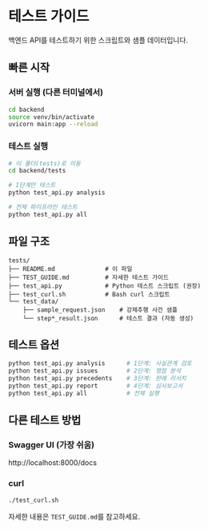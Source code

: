 # 테스트 가이드

백엔드 API를 테스트하기 위한 스크립트와 샘플 데이터입니다.

## 빠른 시작

### 서버 실행 (다른 터미널에서)
```bash
cd backend
source venv/bin/activate
uvicorn main:app --reload
```

### 테스트 실행
```bash
# 이 폴더(tests)로 이동
cd backend/tests

# 1단계만 테스트
python test_api.py analysis

# 전체 파이프라인 테스트
python test_api.py all
```

## 파일 구조

```
tests/
├── README.md              # 이 파일
├── TEST_GUIDE.md          # 자세한 테스트 가이드
├── test_api.py            # Python 테스트 스크립트 (권장)
├── test_curl.sh           # Bash curl 스크립트
└── test_data/
    ├── sample_request.json    # 강제추행 사건 샘플
    └── step*_result.json      # 테스트 결과 (자동 생성)
```

## 테스트 옵션

```bash
python test_api.py analysis      # 1단계: 사실관계 검토
python test_api.py issues        # 2단계: 쟁점 분석
python test_api.py precedents    # 3단계: 판례 리서치
python test_api.py report        # 4단계: 심사보고서
python test_api.py all           # 전체 실행
```

## 다른 테스트 방법

### Swagger UI (가장 쉬움)
http://localhost:8000/docs

### curl
```bash
./test_curl.sh
```

자세한 내용은 `TEST_GUIDE.md`를 참고하세요.


